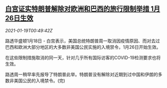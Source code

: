 <!--1611017718000-->
[白宫证实特朗普解除对欧洲和巴西的旅行限制举措 1月26日生效](https://cn.reuters.com/article/us-wh-travel-ban-0119-idCNKBS29O01U)
------

<div><i>2021-01-19T00:49:42Z</i></div><p>路透华盛顿1月18日 - 白宫表示，美国总统特朗普周一取消因疫情原因、而对去过巴西和欧洲大部分地区的大多数非美国公民实施的入境禁令，1月26日开始生效。</p><p>在这些限制措施取消的同一天，针对几乎所有国际访客的COVID-19检测要求也将生效。</p><p>路透周一稍早率先报导了特朗普此举。特朗普没有解除对近期到过中国和伊朗的多数非美国公民的入境禁令。(完)</p>
